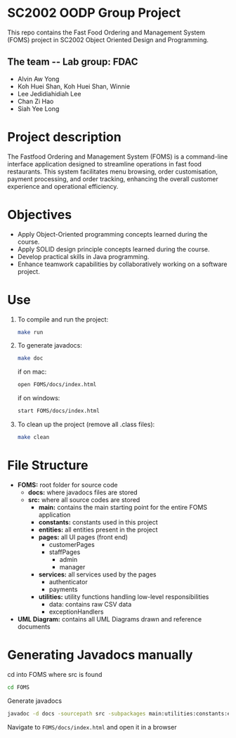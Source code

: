 # SC2002 OODP Group Project 
This repo contains the Fast Food Ordering and Management System (FOMS) project in SC2002 Object Oriented Design and Programming.

## The team -- Lab group: FDAC
- Alvin Aw Yong
- Koh Huei Shan, Koh Huei Shan, Winnie
- Lee Jedidiahidiah Lee
- Chan Zi Hao
- Siah Yee Long

# Project description

The Fastfood Ordering and Management System (FOMS) is a command-line interface application designed to streamline operations in fast food restaurants. This system facilitates menu browsing, order customisation, payment processing, and order tracking, enhancing the overall customer experience and operational efficiency.

# Objectives
- Apply Object-Oriented programming concepts learned during the course.
- Apply SOLID design principle concepts learned during the course.
- Develop practical skills in Java programming.
- Enhance teamwork capabilities by collaboratively working on a software project.

# Use 

1. To compile and run the project:
    ```bash
    make run
    ```

2. To generate javadocs:
    ```bash
    make doc
    ```
    if on mac:
    ```bash
    open FOMS/docs/index.html
    ```
    if on windows:
    ```bash
    start FOMS/docs/index.html
    ```
3. To clean up the project (remove all .class files):
    ```bash
    make clean
    ```

# File Structure
- **FOMS:** root folder for source code
    - **docs:** where javadocs files are stored
    - **src:** where all source codes are stored
        - **main:** contains the main starting point for the entire FOMS application
        - **constants:** constants used in this project
        - **entities:** all entities present in the project
        - **pages:** all UI pages (front end)
            - customerPages
            - staffPages
                - admin
                - manager
        - **services:** all services used by the pages
            - authenticator
            - payments
        - **utilities:** utility functions handling low-level responsibilities
            - data: contains raw CSV data
            - exceptionHandlers
- **UML Diagram:** contains all UML Diagrams drawn and reference documents


# Generating Javadocs manually

cd into FOMS where src is found

```bash
cd FOMS
```

Generate javadocs

```bash
javadoc -d docs -sourcepath src -subpackages main:utilities:constants:entities:pages:services -private  
```

Navigate to ```FOMS/docs/index.html``` and open it in a browser
